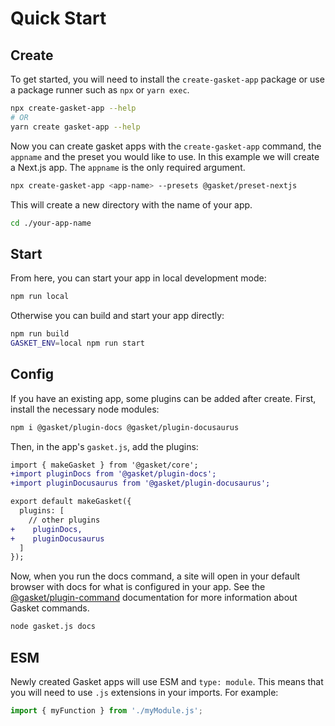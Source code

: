 # Quick Start

## Create

To get started, you will need to install the `create-gasket-app` package or use a package runner such as `npx` or `yarn exec`.

```bash
npx create-gasket-app --help
# OR
yarn create gasket-app --help
```

Now you can create gasket apps with the `create-gasket-app` command, the `appname` and the preset you would like to use. In this example we will create a Next.js app. The `appname` is the only required argument.

```bash
npx create-gasket-app <app-name> --presets @gasket/preset-nextjs
```

This will create a new directory with the name of your app.

```bash
cd ./your-app-name
```

## Start

From here, you can start your app in local development mode:

```bash
npm run local
```

Otherwise you can build and start your app directly:

```bash
npm run build
GASKET_ENV=local npm run start
```

## Config

If you have an existing app, some plugins can be added after create.
First, install the necessary node modules:

```bash
npm i @gasket/plugin-docs @gasket/plugin-docusaurus
```

Then, in the app's `gasket.js`, add the plugins:

```diff
import { makeGasket } from '@gasket/core';
+import pluginDocs from '@gasket/plugin-docs';
+import pluginDocusaurus from '@gasket/plugin-docusaurus';

export default makeGasket({
  plugins: [
    // other plugins
+    pluginDocs,
+    pluginDocusaurus
  ]
});
```

Now, when you run the docs command, a site will open in your default browser
with docs for what is configured in your app. See the [@gasket/plugin-command] documentation for more information about Gasket commands.

```bash
node gasket.js docs
```

## ESM

Newly created Gasket apps will use ESM and `type: module`. This means that you will need to use `.js` extensions in your imports. For example:

```js
import { myFunction } from './myModule.js';
```

<!-- LINKS -->


[@gasket/plugin-command]: ./packages/gasket-plugin-command/README.md
